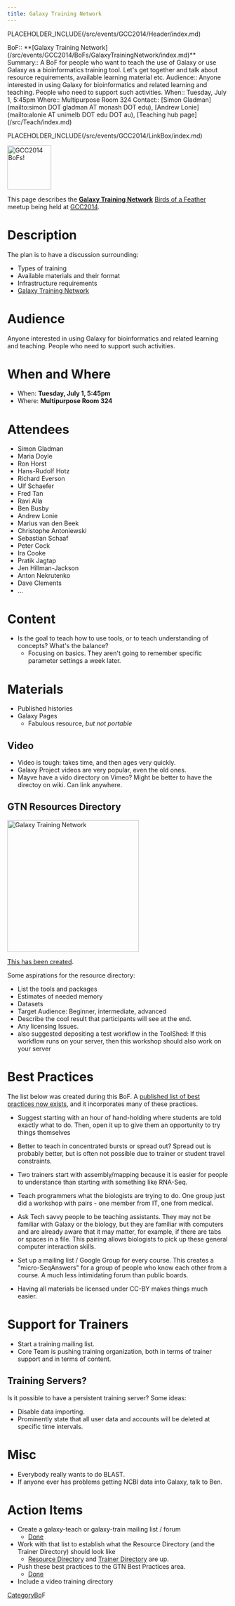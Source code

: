 ```yaml
---
title: Galaxy Training Network
---
```

PLACEHOLDER_INCLUDE(/src/events/GCC2014/Header/index.md)




<div class='dictbox'>
 BoF:: **[Galaxy Training Network](/src/events/GCC2014/BoFs/GalaxyTrainingNetwork/index.md)**
 Summary:: A BoF for people who want to teach the use of Galaxy or use Galaxy as a bioinformatics training tool. Let's get together and talk about resource requirements, available learning material etc. 
 Audience:: Anyone interested in using Galaxy for bioinformatics and related learning and teaching.  People who need to support such activities.   
 When:: Tuesday, July 1, 5:45pm
 Where:: Multipurpose Room 324
 Contact:: [Simon Gladman](mailto:simon DOT gladman AT monash DOT edu), [Andrew Lonie](mailto:alonie AT unimelb DOT edu DOT au), [Teaching hub page](/src/Teach/index.md)
</div>

PLACEHOLDER_INCLUDE(/src/events/GCC2014/LinkBox/index.md)

<div class='left'><a href='/src/events/GCC2014/BoFs/index.md'><img src="/src/images/Logos/GCC2014_BoF_LogoSquare.png" alt="GCC2014 BoFs!" width="100" /></a></div>

This page describes the **[Galaxy Training Network](/src/Teach/GTN/index.md)** [Birds of a Feather](/src/events/GCC2014/BoFs/index.md) meetup being held at [GCC2014](/src/events/GCC2014/index.md).

# Description

The plan is to have a discussion surrounding:
* Types of training
* Available materials and their format
* Infrastructure requirements
* [Galaxy Training Network](/src/Teach/GTN/index.md)

# Audience

Anyone interested in using Galaxy for bioinformatics and related learning and teaching.  People who need to support such activities.

# When and Where

* When: **Tuesday, July 1, 5:45pm**
* Where: **Multipurpose Room 324**

# Attendees

* Simon Gladman
* Maria Doyle 
* Ron Horst
* Hans-Rudolf Hotz
* Richard Everson
* Ulf Schaefer
* Fred Tan
* Ravi Alla
* Ben Busby
* Andrew Lonie
* Marius van den Beek
* Christophe Antoniewski
* Sebastian Schaaf
* Peter Cock
* Ira Cooke
* Pratik Jagtap
* Jen Hillman-Jackson
* Anton Nekrutenko
* Dave Clements
* ...

# Content

* Is the goal to teach how to use tools, or to teach understanding of concepts?  What's the balance?
  * Focusing on basics.  They aren't going to remember specific parameter settings a week later.

# Materials

* Published histories
* Galaxy Pages
  * Fabulous resource, *but not portable*

## Video

* Video is tough: takes time, and then ages very quickly.
* Galaxy Project videos are very popular, even the old ones.
* Mayve have a vido directory on Vimeo?  Might be better to have the directoy on wiki.  Can link anywhere.

## GTN Resources Directory

<div class='right'><a href='/src/Teach/GTN/index.md'><img src="/src/images/Logos/GTNLogo600.png" alt="Galaxy Training Network" width="300" /></a></div>

[This has been created](/src/Teach/Resources/index.md).  

Some aspirations for the resource directory:

* List the tools and packages 
* Estimates of needed memory
* Datasets
* Target Audience: Beginner, intermediate, advanced
* Describe the cool result that participants will see at the end.
* Any licensing Issues.
* also suggested depositing a test workflow in the ToolShed: If this workflow runs on your server, then this workshop should also work on your server

# Best Practices

The list below was created during this BoF.  A [published list of best practices now exists](/src/Teach/BestPractices/index.md), and it incorporates many of these practices.

* Suggest starting with an hour of hand-holding where students are told exactly what to do.  Then, open it up to give them an opportunity to try things themselves

* Better to teach in concentrated bursts or spread out?  Spread out is probably better, but is often not possible due to trainer or student travel constraints.

* Two trainers start with assembly/mapping because it is easier for people to understance than starting with something like RNA-Seq.

* Teach programmers what the biologists are trying to do.  One group just did a workshop with pairs - one member from IT, one from medical.

* Ask Tech savvy people to be teaching assistants.  They may not be familiar with Galaxy or the biology, but they are familiar with computers and are already aware that it may matter, for example, if there are tabs or spaces in a file.  This pairing allows biologists to pick up these general computer interaction skills.

* Set up a mailing list / Google Group for every course.  This creates a "micro-SeqAnswers" for a group of people who know each other from a course.  A much less intimidating forum than public boards.

* Having all materials be licensed under CC-BY makes things much easier.

# Support for Trainers

* Start a training mailing list.
* Core Team is pushing training organization, both in terms of trainer support and in terms of content.

## Training Servers?

Is it possible to have a persistent training server?  Some ideas:
* Disable data importing.
* Prominently state that all user data and accounts will be deleted at specific time intervals.

# Misc

* Everybody really wants to do BLAST.
* If anyone ever has problems getting NCBI data into Galaxy, talk to Ben.

# Action Items

* Create a galaxy-teach or galaxy-train mailing list / forum
  * [Done](http://galaxy-training-mailing-list-archive.35427.n7.nabble.com/)
* Work with that list to establish what the Resource Directory (and the Trainer Directory) should look like
  * [Resource Directory](/src/Teach/Resources/index.md) and [Trainer Directory](/src/Teach/Trainers/index.md) are up.
* Push these best practices to the GTN Best Practices area.
  * [Done](/src/Teach/BestPractices/index.md)
* Include a video training directory

[CategoryBo](/src/CategoryBo/index.md)F
